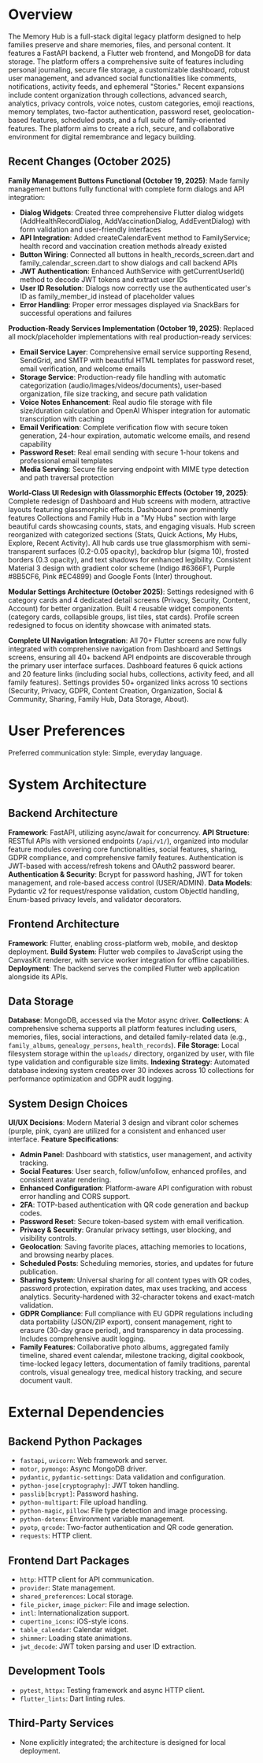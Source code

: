 # Overview

The Memory Hub is a full-stack digital legacy platform designed to help families preserve and share memories, files, and personal content. It features a FastAPI backend, a Flutter web frontend, and MongoDB for data storage. The platform offers a comprehensive suite of features including personal journaling, secure file storage, a customizable dashboard, robust user management, and advanced social functionalities like comments, notifications, activity feeds, and ephemeral "Stories." Recent expansions include content organization through collections, advanced search, analytics, privacy controls, voice notes, custom categories, emoji reactions, memory templates, two-factor authentication, password reset, geolocation-based features, scheduled posts, and a full suite of family-oriented features. The platform aims to create a rich, secure, and collaborative environment for digital remembrance and legacy building.

## Recent Changes (October 2025)

**Family Management Buttons Functional (October 19, 2025)**: Made family management buttons fully functional with complete form dialogs and API integration:
- **Dialog Widgets**: Created three comprehensive Flutter dialog widgets (AddHealthRecordDialog, AddVaccinationDialog, AddEventDialog) with form validation and user-friendly interfaces
- **API Integration**: Added createCalendarEvent method to FamilyService; health record and vaccination creation methods already existed
- **Button Wiring**: Connected all buttons in health_records_screen.dart and family_calendar_screen.dart to show dialogs and call backend APIs
- **JWT Authentication**: Enhanced AuthService with getCurrentUserId() method to decode JWT tokens and extract user IDs
- **User ID Resolution**: Dialogs now correctly use the authenticated user's ID as family_member_id instead of placeholder values
- **Error Handling**: Proper error messages displayed via SnackBars for successful operations and failures

**Production-Ready Services Implementation (October 19, 2025)**: Replaced all mock/placeholder implementations with real production-ready services:
- **Email Service Layer**: Comprehensive email service supporting Resend, SendGrid, and SMTP with beautiful HTML templates for password reset, email verification, and welcome emails
- **Storage Service**: Production-ready file handling with automatic categorization (audio/images/videos/documents), user-based organization, file size tracking, and secure path validation
- **Voice Notes Enhancement**: Real audio file storage with file size/duration calculation and OpenAI Whisper integration for automatic transcription with caching
- **Email Verification**: Complete verification flow with secure token generation, 24-hour expiration, automatic welcome emails, and resend capability
- **Password Reset**: Real email sending with secure 1-hour tokens and professional email templates
- **Media Serving**: Secure file serving endpoint with MIME type detection and path traversal protection

**World-Class UI Redesign with Glassmorphic Effects (October 19, 2025)**: Complete redesign of Dashboard and Hub screens with modern, attractive layouts featuring glassmorphic effects. Dashboard now prominently features Collections and Family Hub in a "My Hubs" section with large beautiful cards showcasing counts, stats, and engaging visuals. Hub screen reorganized with categorized sections (Stats, Quick Actions, My Hubs, Explore, Recent Activity). All hub cards use true glassmorphism with semi-transparent surfaces (0.2-0.05 opacity), backdrop blur (sigma 10), frosted borders (0.3 opacity), and text shadows for enhanced legibility. Consistent Material 3 design with gradient color scheme (Indigo #6366F1, Purple #8B5CF6, Pink #EC4899) and Google Fonts (Inter) throughout.

**Modular Settings Architecture (October 2025)**: Settings redesigned with 6 category cards and 4 dedicated detail screens (Privacy, Security, Content, Account) for better organization. Built 4 reusable widget components (category cards, collapsible groups, list tiles, stat cards). Profile screen redesigned to focus on identity showcase with animated stats.

**Complete UI Navigation Integration**: All 70+ Flutter screens are now fully integrated with comprehensive navigation from Dashboard and Settings screens, ensuring all 40+ backend API endpoints are discoverable through the primary user interface surfaces. Dashboard features 6 quick actions and 20 feature links (including social hubs, collections, activity feed, and all family features). Settings provides 50+ organized links across 10 sections (Security, Privacy, GDPR, Content Creation, Organization, Social & Community, Sharing, Family Hub, Data Storage, About).

# User Preferences

Preferred communication style: Simple, everyday language.

# System Architecture

## Backend Architecture

**Framework**: FastAPI, utilizing async/await for concurrency.
**API Structure**: RESTful APIs with versioned endpoints (`/api/v1/`), organized into modular feature modules covering core functionalities, social features, sharing, GDPR compliance, and comprehensive family features. Authentication is JWT-based with access/refresh tokens and OAuth2 password bearer.
**Authentication & Security**: Bcrypt for password hashing, JWT for token management, and role-based access control (USER/ADMIN).
**Data Models**: Pydantic v2 for request/response validation, custom ObjectId handling, Enum-based privacy levels, and validator decorators.

## Frontend Architecture

**Framework**: Flutter, enabling cross-platform web, mobile, and desktop deployment.
**Build System**: Flutter web compiles to JavaScript using the CanvasKit renderer, with service worker integration for offline capabilities.
**Deployment**: The backend serves the compiled Flutter web application alongside its APIs.

## Data Storage

**Database**: MongoDB, accessed via the Motor async driver.
**Collections**: A comprehensive schema supports all platform features including users, memories, files, social interactions, and detailed family-related data (e.g., `family_albums`, `genealogy_persons`, `health_records`).
**File Storage**: Local filesystem storage within the `uploads/` directory, organized by user, with file type validation and configurable size limits.
**Indexing Strategy**: Automated database indexing system creates over 30 indexes across 10 collections for performance optimization and GDPR audit logging.

## System Design Choices

**UI/UX Decisions**: Modern Material 3 design and vibrant color schemes (purple, pink, cyan) are utilized for a consistent and enhanced user interface.
**Feature Specifications**:
- **Admin Panel**: Dashboard with statistics, user management, and activity tracking.
- **Social Features**: User search, follow/unfollow, enhanced profiles, and consistent avatar rendering.
- **Enhanced Configuration**: Platform-aware API configuration with robust error handling and CORS support.
- **2FA**: TOTP-based authentication with QR code generation and backup codes.
- **Password Reset**: Secure token-based system with email verification.
- **Privacy & Security**: Granular privacy settings, user blocking, and visibility controls.
- **Geolocation**: Saving favorite places, attaching memories to locations, and browsing nearby places.
- **Scheduled Posts**: Scheduling memories, stories, and updates for future publication.
- **Sharing System**: Universal sharing for all content types with QR codes, password protection, expiration dates, max uses tracking, and access analytics. Security-hardened with 32-character tokens and exact-match validation.
- **GDPR Compliance**: Full compliance with EU GDPR regulations including data portability (JSON/ZIP export), consent management, right to erasure (30-day grace period), and transparency in data processing. Includes comprehensive audit logging.
- **Family Features**: Collaborative photo albums, aggregated family timeline, shared event calendar, milestone tracking, digital cookbook, time-locked legacy letters, documentation of family traditions, parental controls, visual genealogy tree, medical history tracking, and secure document vault.

# External Dependencies

## Backend Python Packages

- `fastapi`, `uvicorn`: Web framework and server.
- `motor`, `pymongo`: Async MongoDB driver.
- `pydantic`, `pydantic-settings`: Data validation and configuration.
- `python-jose[cryptography]`: JWT token handling.
- `passlib[bcrypt]`: Password hashing.
- `python-multipart`: File upload handling.
- `python-magic`, `pillow`: File type detection and image processing.
- `python-dotenv`: Environment variable management.
- `pyotp`, `qrcode`: Two-factor authentication and QR code generation.
- `requests`: HTTP client.

## Frontend Dart Packages

- `http`: HTTP client for API communication.
- `provider`: State management.
- `shared_preferences`: Local storage.
- `file_picker`, `image_picker`: File and image selection.
- `intl`: Internationalization support.
- `cupertino_icons`: iOS-style icons.
- `table_calendar`: Calendar widget.
- `shimmer`: Loading state animations.
- `jwt_decode`: JWT token parsing and user ID extraction.

## Development Tools

- `pytest`, `httpx`: Testing framework and async HTTP client.
- `flutter_lints`: Dart linting rules.

## Third-Party Services

- None explicitly integrated; the architecture is designed for local deployment.